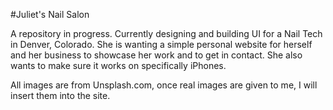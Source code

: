 #Juliet's Nail Salon

A repository in progress. Currently designing and building UI for a Nail Tech in Denver, Colorado. She is wanting a simple personal website for herself and her business to showcase her work and to get in contact. She also wants to make sure it works on specifically iPhones.

All images are from Unsplash.com, once real images are given to me, I will insert them into the site.
